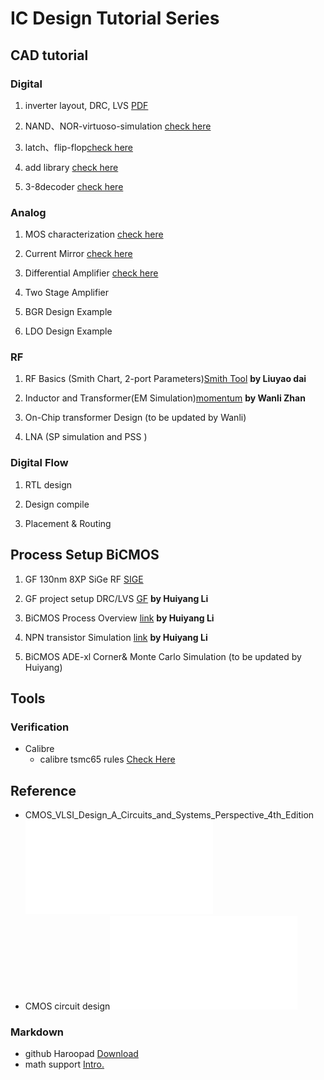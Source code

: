 # IC Design Tutorial Series




## CAD tutorial

### Digital
1. inverter layout, DRC, LVS [PDF](./inverter/t1_inverter.pdf)

1. NAND、NOR-virtuoso-simulation [check here](NAND、NOR-virtuoso-simulation/NAND与NOR的virtuoso仿真.md)

1. latch、flip-flop[check here](dff/dff-virtuoso-simulation.md)

1. add library [check here](https://github.com/very3b/Susee/blob/master/add%20library.md)

1. 3-8decoder [check here](3-8decoder.md)

### Analog

1. MOS characterization  [check here](nmos-analog.md)

1. Current Mirror  [check here](current-mirror.md)

1. Differential Amplifier [check here](differential-amplifier/differential-amplifier-big.md)

1. Two Stage Amplifier

1. BGR Design Example

1. LDO Design Example 




### RF 

1. RF Basics (Smith Chart, 2-port Parameters)[Smith Tool](https://github.com/very3b/Susee/blob/master/smith.md) **by Liuyao dai**

1. Inductor and Transformer(EM Simulation)[momentum](https://github.com/very3b/2019icprojects/blob/master/Simulation%20of%20an%20inductor%20using%20ADS/Procedure.md) **by Wanli Zhan**
1. On-Chip transformer Design (to be updated by Wanli)

1. LNA (SP simulation and PSS )


### Digital Flow

1. RTL design

1. Design compile

1. Placement & Routing

## Process Setup  BiCMOS
1. GF 130nm 8XP SiGe RF [SIGE](./srv/README.md)
1. GF project setup DRC/LVS [GF](https://github.com/very3b/2019icprojects/blob/master/cadence%20open%20PDK.md)  **by Huiyang Li**
1. BiCMOS Process Overview [link](https://github.com/very3b/2019icprojects/blob/master/KeypointDesignManual/keypoint.md )  **by Huiyang Li**

1. NPN transistor Simulation [link](https://github.com/very3b/2019icprojects/blob/master/npnbeta-verify.md)  **by Huiyang Li**

1. BiCMOS ADE-xl Corner& Monte Carlo Simulation (to be updated by Huiyang)

## Tools
### Verification
* Calibre
	- calibre tsmc65 rules [Check Here](./cal/calibre.md)

## Reference
- CMOS_VLSI_Design_A_Circuits_and_Systems_Perspective_4th_Edition ![ebook](./app/cmos_vlsi.pdf)
- CMOS circuit design![ebook](./app/baker.pdf)


### Markdown
- github Haroopad [Download](./app/Haroopad-v0.13.1-win-x64.zip)
- math support [Intro.](https://www.jianshu.com/p/1ff6e833e2e6)


